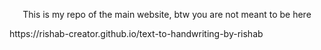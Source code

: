 <p align="center">
This is my repo of the main website,
btw you are not meant to be here
</p>
https://rishab-creator.github.io/text-to-handwriting-by-rishab
